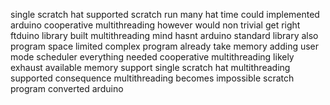 single scratch hat supported scratch run many hat time could implemented arduino cooperative multithreading however would non trivial get right ftduino library built multithreading mind hasnt arduino standard library also program space limited complex program already take memory adding user mode scheduler everything needed cooperative multithreading likely exhaust available memory support single scratch hat multithreading supported consequence multithreading becomes impossible scratch program converted arduino